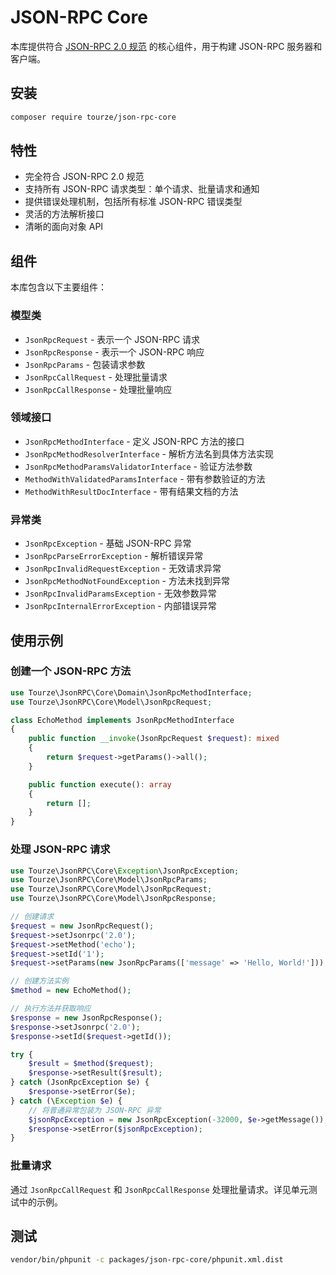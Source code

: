 # JSON-RPC Core

本库提供符合 [JSON-RPC 2.0 规范](https://www.jsonrpc.org/specification) 的核心组件，用于构建 JSON-RPC 服务器和客户端。

## 安装

```bash
composer require tourze/json-rpc-core
```

## 特性

- 完全符合 JSON-RPC 2.0 规范
- 支持所有 JSON-RPC 请求类型：单个请求、批量请求和通知
- 提供错误处理机制，包括所有标准 JSON-RPC 错误类型
- 灵活的方法解析接口
- 清晰的面向对象 API

## 组件

本库包含以下主要组件：

### 模型类

- `JsonRpcRequest` - 表示一个 JSON-RPC 请求
- `JsonRpcResponse` - 表示一个 JSON-RPC 响应
- `JsonRpcParams` - 包装请求参数
- `JsonRpcCallRequest` - 处理批量请求
- `JsonRpcCallResponse` - 处理批量响应

### 领域接口

- `JsonRpcMethodInterface` - 定义 JSON-RPC 方法的接口
- `JsonRpcMethodResolverInterface` - 解析方法名到具体方法实现
- `JsonRpcMethodParamsValidatorInterface` - 验证方法参数
- `MethodWithValidatedParamsInterface` - 带有参数验证的方法
- `MethodWithResultDocInterface` - 带有结果文档的方法

### 异常类

- `JsonRpcException` - 基础 JSON-RPC 异常
- `JsonRpcParseErrorException` - 解析错误异常
- `JsonRpcInvalidRequestException` - 无效请求异常
- `JsonRpcMethodNotFoundException` - 方法未找到异常
- `JsonRpcInvalidParamsException` - 无效参数异常
- `JsonRpcInternalErrorException` - 内部错误异常

## 使用示例

### 创建一个 JSON-RPC 方法

```php
use Tourze\JsonRPC\Core\Domain\JsonRpcMethodInterface;
use Tourze\JsonRPC\Core\Model\JsonRpcRequest;

class EchoMethod implements JsonRpcMethodInterface
{
    public function __invoke(JsonRpcRequest $request): mixed
    {
        return $request->getParams()->all();
    }

    public function execute(): array
    {
        return [];
    }
}
```

### 处理 JSON-RPC 请求

```php
use Tourze\JsonRPC\Core\Exception\JsonRpcException;
use Tourze\JsonRPC\Core\Model\JsonRpcParams;
use Tourze\JsonRPC\Core\Model\JsonRpcRequest;
use Tourze\JsonRPC\Core\Model\JsonRpcResponse;

// 创建请求
$request = new JsonRpcRequest();
$request->setJsonrpc('2.0');
$request->setMethod('echo');
$request->setId('1');
$request->setParams(new JsonRpcParams(['message' => 'Hello, World!']));

// 创建方法实例
$method = new EchoMethod();

// 执行方法并获取响应
$response = new JsonRpcResponse();
$response->setJsonrpc('2.0');
$response->setId($request->getId());

try {
    $result = $method($request);
    $response->setResult($result);
} catch (JsonRpcException $e) {
    $response->setError($e);
} catch (\Exception $e) {
    // 将普通异常包装为 JSON-RPC 异常
    $jsonRpcException = new JsonRpcException(-32000, $e->getMessage());
    $response->setError($jsonRpcException);
}
```

### 批量请求

通过 `JsonRpcCallRequest` 和 `JsonRpcCallResponse` 处理批量请求。详见单元测试中的示例。

## 测试

```bash
vendor/bin/phpunit -c packages/json-rpc-core/phpunit.xml.dist
```
